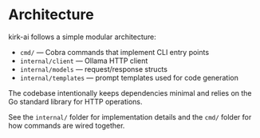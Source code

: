 # Architecture

kirk-ai follows a simple modular architecture:

- `cmd/` — Cobra commands that implement CLI entry points
- `internal/client` — Ollama HTTP client
- `internal/models` — request/response structs
- `internal/templates` — prompt templates used for code generation

The codebase intentionally keeps dependencies minimal and relies on the Go standard library for HTTP operations.

See the `internal/` folder for implementation details and the `cmd/` folder for how commands are wired together.
